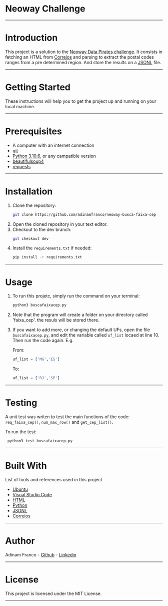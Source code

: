 # **Neoway Challenge**
---
# Introduction

This project is a solution to the [Neoway Data Pirates challenge](https://github.com/NeowayLabs/jobs/blob/master/datapirates/challengePirates.md). It consists in fetching an HTML from [Correios](https://www2.correios.com.br/sistemas/buscacep/buscaFaixaCep.cfm) and parsing to extract the postal codes ranges from a pre determined region. And store the results on a [JSONL](https://jsonlines.org/) file.

---
# Getting Started

These instructions will help you to get the project up and running on your local machine.

---
# Prerequisites

- A computer with an internet connection
- [git](https://git-scm.com/downloads)
- [Python 3.10.6](https://www.python.org/downloads/release/python-3106/), or any campatible version
- [beautifulsoup4 ](https://libraries.io/pypi/beautifulsoup4)
- [requests](https://pypi.org/project/requests/2.5.1/)


---
# Installation

1. Clone the repository:
    ```bash
    git clone https://github.com/adinamfranco/neoway-busca-faixa-cep
    ```
2. Open the cloned repository in your text editor.
3. Checkout to the dev branch:
    ```bash
    git checkout dev
    ```
4. Install the `requirements.txt` if needed:
    ```bash
    pip install -r requirements.txt
    ```
---
# Usage

1. To run this projetc, simply run the command on your terminal:
    ```bash
    python3 buscafaixacep.py
    ```
2. Note that the program will create a folder on your directory called 'faixa_cep'. the resuls will be stored there.
3. If you want to add more, or changing the default UFs, open the file `buscafaixacep.py`, and edit the variable called `uf_list` locaed at line 10. Then run the code again. E.g.

    From:
    ```python
    uf_list = ['MG','ES']
    ```

    To:
    ```python
    uf_list = ['RJ','SP']
    ```
---
# Testing
A unit test was writen to test the main functions of the code: `req_faixa_cep()`, `num_max_row()` and `get_cep_list()`.

 To run the test:

   ```bash
    python3 test_buscafaixacep.py
```
---
# Built With

List of tools and references used in this project

- [Ubuntu](https://ubuntu.com/)
- [Visual Studio Code](https://code.visualstudio.com/)
- [HTML](https://html.com/)
- [Python](https://www.python.org/)
- [JSONL](https://jsonlines.org/)
- [Correios](https://www2.correios.com.br/sistemas/buscacep/buscaFaixaCep.cfm)

---
# Author

Adinam Franco - [Github](https://github.com/adinamfranco) - [Linkedin](https://www.linkedin.com/in/adinamfranco/)

---

# License

This project is licensed under the MIT License.

---
